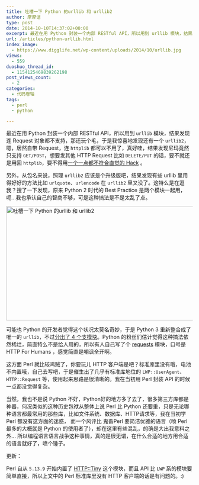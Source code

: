 ```yaml
---
title: 吐槽一下 Python 的urllib 和 urllib2
author: 摩摩诘
type: post
date: 2014-10-10T14:37:02+00:00
excerpt: 最近在用 Python 封装一个内部 RESTful API，所以用到 urllib 模块，结果发现连 Request 对象都不支持，那还玩个毛，于是我惊喜地发现还有一个 urllib2，嗯，居然自身就支持 Request，连 httplib 都可以不用了，真好哇，结果发现尼玛竟然只支持 GET/POST，想要发其他 HTTP Request 比如 DELETE/PUT 的话，要不就还是用回 httplib，要不得用一个一点都不符合直觉的 Hack 。
url: /articles/python-urllib.html
index_image:
  - https://www.digglife.net/wp-content/uploads/2014/10/urllib.jpg
views:
  - 559
duoshuo_thread_id:
  - 1154125469839262198
post_views_count:
  - 2
categories:
  - 代码卷轴
tags:
  - perl
  - python

---
```

最近在用 Python 封装一个内部 RESTful API，所以用到 `urllib` 模块，结果发现连 Request 对象都不支持，那还玩个毛，于是我惊喜地发现还有一个 `urllib2`，嗯，居然自带 Request，连 `httplib` 都可以不用了，真好哇，结果发现尼玛竟然只支持 `GET/POST`，想要发其他 HTTP Request 比如 `DELETE/PUT` 的话，要不就还是用回 `httplib`，要不得用<a rel="nofollow" href="stackoverflow.com/questions/4511598/how-to-make-http-delete-method-using-urllib2" title="How to make HTTP DELETE method using urllib2?" target="_blank">一个一点都不符合直觉的 Hack</a> 。

<!--more-->

另外，从包名来说，照理 `urllib2` 应该是个升级版吧，结果发现有些 urllib 里用得好好的方法比如 `urlquote`、`urlencode` 在 `urllib2` 里又没了。这特么是在逗我？搜了一下发现，原来 Python 2 时代的 Best Practice 是两个模块一起用，呃&#8230;我也承认自己的智商不够，可是这种搞法是不是太乱了点。

<img src="http://digglife.qiniudn.com/wp-content/uploads/2014/10/http-request.jpg" alt="吐槽一下 Python 的urllib 和 urllib2" width="600" height="309" class="alignnone size-full wp-image-3919" />

可能也 Python 的开发者觉得这个状况太莫名奇妙，于是 Python 3 重新整合成了唯一的 `urllib`，不过<a rel="nofollow" href="https://docs.python.org/3/library/urllib.html" title="Python 3 的 urllib模块" target="_blank">分出了 4 个支模块</a>。Python 的粉丝们估计觉得这种搞法依然稀烂，简直特么不是给人用的，所以有人自己写了个 <a rel="nofollow" href="http://docs.python-requests.org/en/latest/" title="Python Request模块" target="_blank">requests</a> 模块，口号是 HTTP For Humans ，感觉简直是嘲讽全开啊。

这方面 Perl 就比较鸡贼了，你要玩儿 HTTP 客户端是吧？标准库里没有哦，电池不内置哦，自己去写吧，于是催生出了几乎有标准库地位的 `LWP::UserAgent`、`HTTP::Request` 等，使用起来思路是很清晰的。我在当初用 Perl 封装 API 的时候一点都没觉得复杂。

当然，我也不是说 Python 不好，Python好的地方多了去了，很多第三方库都是神器，何况类似的这种历史包袱从整体上说 Perl 比 Python 还要重，只是无论哪种语言都最常用的那些库，比如文件系统、数据库、HTTP请求等，我在当初学 Perl 都没有这方面的迷惑， 而一个风评比 鬼畜Perl 要简洁优雅的语言（喷 Perl 最多的大概就是 Python 的使用者了），却在这里有些混乱，的确是大出我意料之外&#8230; 所以编程语言语言战争这种事情，真的是很无谓，在什么合适的地方用合适的语言就好了，喷个锤子。

更新：

Perl 自从 `5.13.9` 开始内置了 <a href="https://github.com/chansen/p5-http-tiny" target="_blank">HTTP::Tiny</a> 这个模块，而且 API 比 `LWP` 系的模块要简单直接，所以上文中的 Perl 标准库里没有 HTTP 客户端的话是有问题的。:)